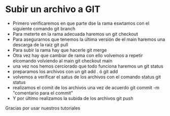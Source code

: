 # Subir un archivo a GIT
+ Primero verificaremos en que parte dse la rama eswtamos con el siguiente comando
git branch
+ Para meterte en la rama adecuada haremos un
git checkout <rama>
+ Para asegurarnos que tenemos la última versión de el main haremos una descarga de la raiz
git pull
+ Para subir la rama hay que hacerle
git merge
+ Otra vez hay que cambiar de rama con ello volvemos a repetir elcomando volviendo al main
git checkout main
+ una vez nos hemos cerciorado que todo funciona haremos un
git status
+ preparamos los archivos con un 
git add . ó git add <nombre de archivo>
+ volvemos a verificar el satus de los archivos con el comando status
git status
+ realizamos el comit de los archivos una vez de acuerdo
git commit -m "comentario para el commit"
+ Y por último realizamos la subida de los archivos
git push

Gracias por usar nuestros tutoriales